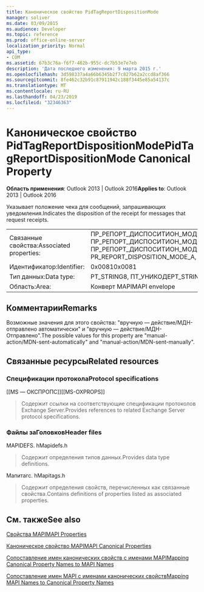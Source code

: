 ```yaml
---
title: Каноническое свойство PidTagReportDispositionMode
manager: soliver
ms.date: 03/09/2015
ms.audience: Developer
ms.topic: reference
ms.prod: office-online-server
localization_priority: Normal
api_type:
- COM
ms.assetid: 67b3c76a-f6f7-462b-955c-dc7b53e7e7eb
description: 'Дата последнего изменения: 9 марта 2015 г.'
ms.openlocfilehash: 3d598337a4a66b6345b2f7c827b62a2ccd8af366
ms.sourcegitcommit: 8fe462c32b91c87911942c188f3445e85a54137c
ms.translationtype: MT
ms.contentlocale: ru-RU
ms.lasthandoff: 04/23/2019
ms.locfileid: "32346363"
---
```

# <a name="pidtagreportdispositionmode-canonical-property"></a><span data-ttu-id="edec4-103">Каноническое свойство PidTagReportDispositionMode</span><span class="sxs-lookup"><span data-stu-id="edec4-103">PidTagReportDispositionMode Canonical Property</span></span>

  
  
<span data-ttu-id="edec4-104">**Область применения**: Outlook 2013 | Outlook 2016</span><span class="sxs-lookup"><span data-stu-id="edec4-104">**Applies to**: Outlook 2013 | Outlook 2016</span></span> 
  
<span data-ttu-id="edec4-105">Указывает положение чека для сообщений, запрашивающих уведомления.</span><span class="sxs-lookup"><span data-stu-id="edec4-105">Indicates the disposition of the receipt for messages that request receipts.</span></span> 
  
|||
|:-----|:-----|
|<span data-ttu-id="edec4-106">Связанные свойства:</span><span class="sxs-lookup"><span data-stu-id="edec4-106">Associated properties:</span></span>  <br/> |<span data-ttu-id="edec4-107">ПР_РЕПОРТ_ДИСПОСИТИОН_МОДЕ, ПР_РЕПОРТ_ДИСПОСИТИОН_МОДЕ_А, ПР_РЕПОРТ_ДИСПОСИТИОН_МОДЕ_В</span><span class="sxs-lookup"><span data-stu-id="edec4-107">PR_REPORT_DISPOSITION_MODE, PR_REPORT_DISPOSITION_MODE_A, PR_REPORT_DISPOSITION_MODE_W</span></span>  <br/> |
|<span data-ttu-id="edec4-108">Идентификатор:</span><span class="sxs-lookup"><span data-stu-id="edec4-108">Identifier:</span></span>  <br/> |<span data-ttu-id="edec4-109">0x0081</span><span class="sxs-lookup"><span data-stu-id="edec4-109">0x0081</span></span>  <br/> |
|<span data-ttu-id="edec4-110">Тип данных:</span><span class="sxs-lookup"><span data-stu-id="edec4-110">Data type:</span></span>  <br/> |<span data-ttu-id="edec4-111">PT_STRING8, ПТ_УНИКОДЕ</span><span class="sxs-lookup"><span data-stu-id="edec4-111">PT_STRING8, PT_UNICODE</span></span>  <br/> |
|<span data-ttu-id="edec4-112">Область:</span><span class="sxs-lookup"><span data-stu-id="edec4-112">Area:</span></span>  <br/> |<span data-ttu-id="edec4-113">Конверт MAPI</span><span class="sxs-lookup"><span data-stu-id="edec4-113">MAPI envelope</span></span>  <br/> |
   
## <a name="remarks"></a><span data-ttu-id="edec4-114">Комментарии</span><span class="sxs-lookup"><span data-stu-id="edec4-114">Remarks</span></span>

<span data-ttu-id="edec4-115">Возможные значения для этого свойства: "вручную — действие/МДН-отправлено автоматически" и "вручную — действие/МДН-Отправлено".</span><span class="sxs-lookup"><span data-stu-id="edec4-115">The possible values for this property are "manual-action/MDN-sent-automatically" and "manual-action/MDN-sent-manually".</span></span>
  
## <a name="related-resources"></a><span data-ttu-id="edec4-116">Связанные ресурсы</span><span class="sxs-lookup"><span data-stu-id="edec4-116">Related resources</span></span>

### <a name="protocol-specifications"></a><span data-ttu-id="edec4-117">Спецификации протокола</span><span class="sxs-lookup"><span data-stu-id="edec4-117">Protocol specifications</span></span>

<span data-ttu-id="edec4-118">[[MS — ОКСПРОПС]]</span><span class="sxs-lookup"><span data-stu-id="edec4-118">[[MS-OXPROPS]]</span></span> 
  
> <span data-ttu-id="edec4-119">Содержит ссылки на соответствующие спецификации протоколов Exchange Server.</span><span class="sxs-lookup"><span data-stu-id="edec4-119">Provides references to related Exchange Server protocol specifications.</span></span>
    
### <a name="header-files"></a><span data-ttu-id="edec4-120">Файлы заГоловков</span><span class="sxs-lookup"><span data-stu-id="edec4-120">Header files</span></span>

<span data-ttu-id="edec4-121">MAPIDEFS. h</span><span class="sxs-lookup"><span data-stu-id="edec4-121">Mapidefs.h</span></span>
  
> <span data-ttu-id="edec4-122">Содержит определения типов данных.</span><span class="sxs-lookup"><span data-stu-id="edec4-122">Provides data type definitions.</span></span>
    
<span data-ttu-id="edec4-123">Мапитагс. h</span><span class="sxs-lookup"><span data-stu-id="edec4-123">Mapitags.h</span></span>
  
> <span data-ttu-id="edec4-124">Содержит определения свойств, перечисленных как связанные свойства.</span><span class="sxs-lookup"><span data-stu-id="edec4-124">Contains definitions of properties listed as associated properties.</span></span>
    
## <a name="see-also"></a><span data-ttu-id="edec4-125">См. также</span><span class="sxs-lookup"><span data-stu-id="edec4-125">See also</span></span>



[<span data-ttu-id="edec4-126">Свойства MAPI</span><span class="sxs-lookup"><span data-stu-id="edec4-126">MAPI Properties</span></span>](mapi-properties.md)
  
[<span data-ttu-id="edec4-127">Каноническое свойство MAPI</span><span class="sxs-lookup"><span data-stu-id="edec4-127">MAPI Canonical Properties</span></span>](mapi-canonical-properties.md)
  
[<span data-ttu-id="edec4-128">Сопоставление имен канонических свойств с именами MAPI</span><span class="sxs-lookup"><span data-stu-id="edec4-128">Mapping Canonical Property Names to MAPI Names</span></span>](mapping-canonical-property-names-to-mapi-names.md)
  
[<span data-ttu-id="edec4-129">Сопоставление имен MAPI с именами канонических свойств</span><span class="sxs-lookup"><span data-stu-id="edec4-129">Mapping MAPI Names to Canonical Property Names</span></span>](mapping-mapi-names-to-canonical-property-names.md)

